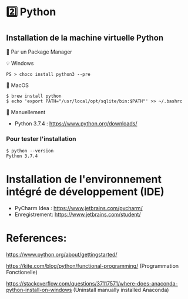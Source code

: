 # :two: Python

## Installation de la machine virtuelle Python

:pushpin: Par un Package Manager

:bulb: Windows

```
PS > choco install python3 --pre
```

:apple: MacOS 

```
$ brew install python
$ echo 'export PATH="/usr/local/opt/sqlite/bin:$PATH"' >> ~/.bashrc
```

:pushpin: Manuellement

* Python 3.7.4 :  https://www.python.org/downloads/

### Pour tester l'installation
```
$ python --version
Python 3.7.4
```

# Installation de l'environnement intégré de développement (IDE)

* PyCharm Idea : https://www.jetbrains.com/pycharm/
* Enregistrement: https://www.jetbrains.com/student/


# References:

https://www.python.org/about/gettingstarted/

https://kite.com/blog/python/functional-programming/ (Programmation Fonctionelle)

https://stackoverflow.com/questions/37117571/where-does-anaconda-python-install-on-windows (Uninstall manually installed Anaconda)

